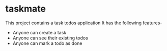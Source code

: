 # taskmate
This project contains a task todos application
It has the following features-
- Anyone can create a task 
- Anyone can see their existing todos
- Anyone can mark a todo as done

